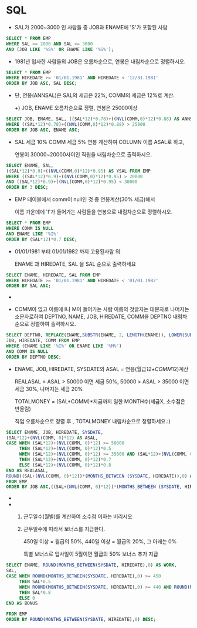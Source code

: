 # SQL

 

* SAL가 2000~3000 인 사람들 중 JOB과 ENAME에 'S'가 포함된 사람

```sql
SELECT * FROM EMP 
WHERE SAL >= 2000 AND SAL <= 3000
AND (JOB LIKE '%S%' OR ENAME LIKE '%S%');
```



* 1981년 입사한 사람들의 JOB은 오름차순으로, 연봉은 내림차순으로 정렬하시오.

```sql
SELECT * FROM EMP 
WHERE HIREDATE >= '01/01.1981' AND HIREDATE < '12/31.1981'
ORDER BY JOB ASC, SAL DESC;
```



* 단, 연봉(ANNSAL)은 SAL의 세금은 22%, COMM의 세금은 12%로 계산.

   +) JOB, ENAME 오름차순으로 정렬, 연봉은 25000이상

```sql
SELECT JOB, ENAME, SAL, ((SAL*12)*0.78)+((NVL(COMM,0)*12)*0.88) AS ANNSAL FROM EMP
WHERE ((SAL*12)*0.78)+((NVL(COMM,0)*12)*0.88) > 25000
ORDER BY JOB ASC, ENAME ASC;
```



* SAL 세금 10% COMM 세금 5% 연봉 계산하여 COLUMN 이름 ASAL로 하고,

  연봉이 30000~20000사이인 직원을 내림차순으로 출력하시오.

```SQL
SELECT ENAME, SAL,
((SAL*12)*0.9)+((NVL(COMM,0)*12)*0.95) AS YSAL FROM EMP
WHERE ((SAL*12)*0.9)+((NVL(COMM,0)*12)*0.95) > 20000
AND ((SAL*12)*0.9)+((NVL(COMM,0)*12)*0.95) < 30000
ORDER BY 3 DESC;
```



* EMP 테이블에서  comm이 null인 것 중 연봉계산(30% 세금)해서 

  이름 가운데에 'I'가 들어가는 사람들을 연봉으로 내림차순으로 정렬하시오.

```SQL
SELECT * FROM EMP
WHERE COMM IS NULL
AND ENAME LIKE '%I%'
ORDER BY (SAL*12)*0.7 DESC;
```



* 01/01/1981 부터 01/01/1982 까지 고용된사람 의

  ENAME 과 HIREDATE, SAL 을 SAL 순으로 출력하세요

```SQL
SELECT ENAME, HIREDATE, SAL FROM EMP
WHERE HIREDATE >= '01/01.1981' AND HIREDATE < '01/01.1982'
ORDER BY SAL ASC;
```





* 

  * COMM이 없고 이름에 I나 M이 들어가는 사람 이름의 첫글자는 대문자로 나머지는 소문자로하여 DEPTNO, NAME, JOB, HIREDATE, COMM을 DEPTNO 내림차순으로 정렬하여 출력하시오.

  ```SQL
  SELECT DEPTNO, REPLACE(ENAME,SUBSTR(ENAME, 2, LENGTH(ENAME)), LOWER(SUBSTR(ENAME, 2, LENGTH(ENAME)))) AS NAME,
  JOB, HIREDATE, COMM FROM EMP
  WHERE (ENAME LIKE '%I%' OR ENAME LIKE '%M%')
  AND COMM IS NULL
  ORDER BY DEPTNO DESC;
  ```

  * ENAME, JOB, HIREDATE, SYSDATE와  ASAL = 연봉(월급*12+COMM*12)계산

      REALASAL =  ASAL > 50000 이면 세금 50%,  50000 > ASAL > 35000 이면 세금 30%,  나머지는 세금 20%

     TOTALMONEY = (SAL+COMM)*지금까지 일한 MONTH수(세금X, 소수점은 반올림)

     직업 오름차순으로 정렬 후 , TOTALMONEY 내림차순으로 정렬하세요.:)  

  ```SQL
  SELECT ENAME, JOB, HIREDATE, SYSDATE, 
  (SAL*12)+(NVL(COMM, 0)*12) AS ASAL,
  CASE WHEN (SAL*12)+(NVL(COMM, 0)*12) >= 50000
       THEN (SAL*12)+(NVL(COMM, 0)*12)*0.5
       WHEN (SAL*12)+(NVL(COMM, 0)*12) >= 35000 AND (SAL*12)+(NVL(COMM, 0)*12) < 50000
       THEN (SAL*12)+(NVL(COMM, 0)*12)*0.7
       ELSE (SAL*12)+(NVL(COMM, 0)*12)*0.8
  END AS REALASAL,
  ROUND((SAL+(NVL(COMM, 0)*12))*(MONTHS_BETWEEN (SYSDATE, HIREDATE)),0) AS TOTALMONEY
  FROM EMP
  ORDER BY JOB ASC,((SAL+(NVL(COMM, 0)*12))*(MONTHS_BETWEEN (SYSDATE, HIREDATE))) DESC;
  ```

*  

  * 1. 근무일수(월별)를 계산하여 소수점 이하는 버리시오

    2. 근무일수에 따라서 보너스를 지급한다.

       450일 이상 = 월급의 50%, 440일 이상 = 월급의 20%, 그 아래는 0%

       특별 보너스로 입사일이 5월이면 월급의 50% 보너스 추가 지급

  ```SQL
  SELECT ENAME, ROUND(MONTHS_BETWEEN(SYSDATE, HIREDATE),0) AS WORK,
  SAL,
  CASE WHEN ROUND(MONTHS_BETWEEN(SYSDATE, HIREDATE),0) >= 450
       THEN SAL*0.5
       WHEN ROUND(MONTHS_BETWEEN(SYSDATE, HIREDATE),0) >= 440 AND ROUND(MONTHS_BETWEEN(SYSDATE, HIREDATE),0) < 450
       THEN SAL*0.8
       ELSE 0
  END AS BONUS
  
  FROM EMP
  ORDER BY ROUND(MONTHS_BETWEEN(SYSDATE, HIREDATE),0) DESC;
  ```

  







